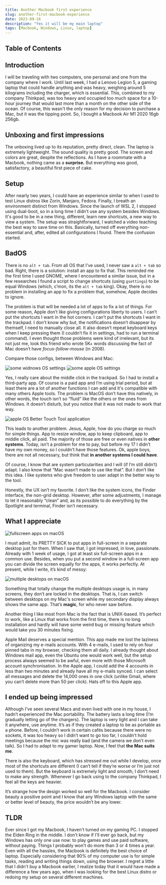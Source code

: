 ```yaml
---
title: Another Macbook first experience
slug: another-first-macbook-experience
date: 2023-09-16
description: "Yes it will be my main laptop"
tags: [Macbook, Windows, Linux, laptop]
---
```


<script lang="ts">
  import Image from '../components/Base/AppImage.svelte';
</script>

## Table of Contents

## Introduction

I will be traveling with two computers, one personal and one from the company where I work. Until last week, I had a Lenovo Legion 5, a gaming laptop that could handle anything and was heavy, weighing around 5 kilograms including the charger, which is essential. This, combined to my company Thinkpad, was too heavy and occupied too much space for a 10-hour journey that would last more than a month on the other side of the ocean. Of course, this wasn't the only reason for my decision to purchase a Mac, but it was the tipping point. So, I bought a Macbook Air M1 2020 16gb 256gb.

## Unboxing and first impressions

The unboxing lived up to its reputation, pretty direct, clean. The laptop is extremely lightweight. The sound quality is pretty good. The screen and colors are great, despite the reflections. As I have a roommate with a Macbook, nothing came as a **surprise.** But everything was good, satisfactory, a beautiful first piece of cake.

## Setup

After nearly two years, I could have an experience similar to when I used to test Linux distros like Zorin, Manjaro, Fedora. Finally, I breath an environment distinct from Windows. Since the launch of WSL 2, I stopped using dual-boot, so in a long time I didn’t use any system besides Windows. It's good to be in a new thing, different, learn new shortcuts, a new way to view a system. The setup was straightforward, I watched a video teaching the best way to save time on this. Basically, turned off everything non-essential and, after, edited all configurations I found. There the confusion started.

## BadOS

There is no `alt + tab`. From all OS that I've used, I never saw a `alt + tab` so bad. Right, there is a solution: install an app to fix that. This reminded me the first time I used GNOME, where I encountered a similar issue, but in a few researches I found a script to change shortcuts (using `gsettings`) to be equal Windows (which, c’mon, its the `alt + tab` king). Okay, there is no problem in installing an app to fix a problem that, somehow, Apple decides to ignore.

The problem is that will be needed a lot of apps to fix a lot of things. For some reason, Apple don’t like giving configurations liberty to users. I can’t put the shortcuts I want in the hot corners. I can’t put the shortcuts I want in the trackpad. I don't know why but, the notifications doesn’t disappear by themself, I need to manually close all. It also doesn’t repeat keyboard keys when I keep pressing them (I couldn’t fix it in settings, had to run a terminal command). I even thought those problems were kind of irrelevant, but its not just me, look this friend who wrote 5K+ words discussing the fact of Mac doesn’t have *focus-follow-mouse* (in 2008). 

Compare those configs, between Windows and Mac:

<Image post="another-first-macbook-experience" img="windows-settings" alt="some widnows OS settings" maxHeight={620} maxWidth={700}/>

<Image post="another-first-macbook-experience" img="apple-settings" alt="some apple OS settings" maxHeight={386} maxWidth={491}/>

Yes, I really care about the middle click in the trackpad. So I had to install a third-party app. Of course is a paid app and I’m using trial period, but at least there are a lot of another functions I can add and it's compatible with many others Apple tools. The problem is MacOS don’t have this natively, in other words, the touch isn’t so “fluid” like the others or the ones from Windows. It doesn’t disturb, but you notice that it was not made to work that way. 

<Image post="another-first-macbook-experience" img="middle-click-app" alt="apple OS Better Touch Tool application" maxHeight={343} maxWidth={700}/>

This leads to another problem. Jesus, Apple, how do you charge so much for simple things. App to resize window, app to keep clipboard, app to middle click, all paid. The majority of those are free or even natives in **other systems**. Today, isn’t a problem for me to pay, but before my 17 I didn’t have my own money, so I couldn’t have those features. Ok, apple boys, there are not all necessary, but think that **in another systems I could have**.

Of course, I know that are system particularities and I will (if I’m still didn’t) adapt. I also know that “Mac wasn’t made to use like that”. But I don’t like this idea. I like systems who give freedom to user adapt in the better way to the tool.

Honestly, the UX isn’t my favorite. I don’t like the system icons, the Finder interface, the non-grid desktop. However, after some adjustments, I manage to let it reasonably “clean” and, as its possible to do everything by the Spotlight and terminal, Finder isn’t necessary.

## What I appreciate


<Image post="another-first-macbook-experience" img="apps-fullscreen" alt="fullscreen apps on macOS" maxHeight={174} maxWidth={700}/>

I must admit, its PRETTY SICK to put apps in full-screen in a separate desktop just for them. When I saw that, I got impressed, in love, passionate. Already with 1 week of usage, I got at least six full-screen apps in a common use. Besides, when you put a second window in a full-screen app you can divide the screen equally for the apps, it works perfectly. At present, while I write, it’s kind of messy: 


<Image post="another-first-macbook-experience" img="multiple-desktops" alt="multiple desktops on macOS" maxHeight={87} maxWidth={700}/>

Something that totally change the multiple desktops usage is, in many screens, they don’t are locked in the desktops. That is, I can switch between desktops on my Mac's screen while my secondary display always shows the same app. That’s **magic**, for who never saw before.

Another thing I like most from Mac is the fact that is UNIX-based. It’s perfect to work, like a Linux that works from the first time, there is no long installation and hardly will have some weird bug or missing feature which would take you 30 minutes fixing.

Apple Mail deserves a special mention. This app made me lost the laziness of organizing my e-mails accounts. With 4 e-mails, I used to rely on four pinned tabs in my browser, checking them all daily. I already thought about Windows mail app, even the Ubuntu one would work well, but the setup process always seemed to be awful, even more with those Microsoft account synchronisation. In the Apple app, I could add the 4 accounts in less than two minutes and already have all my e-mails synced. I can select all messages and delete the 14,000 ones in one click (unlike Gmail, where you can’t delete more than 50 per click). Hats off to this Apple app. 

## I ended up being impressed

Although I’ve seen several Macs and even lived with one in my house, I hadn’t experienced the Mac portability. The battery lasts a long time (I’m gradually letting go of the chargers). The laptop is very light and I can take it anywhere, use anytime. It’s as if they created a laptop to be as portable as a phone. Before, I couldn’t work in certain cafés because there were no sockets, it was too heavy so I didn’t want to go too far, I couldn’t hold meetings because the mic was really bad (and the camera we don’t even talk). So I had to adapt to my gamer laptop. Now, I feel that **the Mac suits me**.

There is also the keyboard, which has stressed me out while I develop, once most of the shortcuts are different (I can’t tell if they’re worse or I’m just not used to them). But the keyboard is extremely light and smooth, I don’t need to make any strength. Whenever I  go back using to the company Thinkpad, I feel all the keys are heavier.

It’s strange how the design worked so well for the Macbook. I consider beauty a positive point and I know that any Windows laptop with the same or better level of beauty, the price wouldn’t be any lower.

## TLDR

Ever since I got my Macbook, I haven't turned on my gaming PC. I stopped the Elden Ring in the middle. I don't know if I'll ever go back, but my Windows has only one use now: to play games and use paid software, without paying. Things I probably won't do more than 3 or 4 times a year. Even with all the hassles, the Macbook is definitely the best choice of laptop. Especially considering that 90% of my computer use is for simple tasks, reading and writing things down, using the browser. I regret a little that I didn't buy a Macbook earlier, I realize today that it would have made a difference a few years ago, when I was looking for the best Linux distro or redoing my setup on several different machines.
